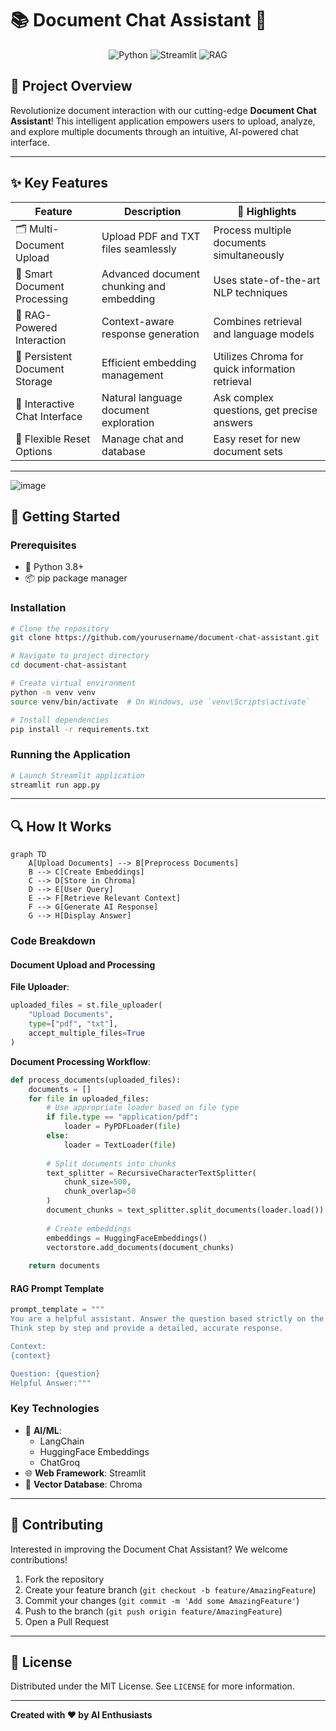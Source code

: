 # 📚 Document Chat Assistant 🤖

<div align="center">
    <img src="https://img.shields.io/badge/Language-Python-blue?style=for-the-badge&logo=python" alt="Python">
    <img src="https://img.shields.io/badge/Framework-Streamlit-red?style=for-the-badge&logo=streamlit" alt="Streamlit">
    <img src="https://img.shields.io/badge/AI-Retrieval%20Augmented%20Generation-green?style=for-the-badge" alt="RAG">
</div>

## 🌟 Project Overview

Revolutionize document interaction with our cutting-edge **Document Chat Assistant**! This intelligent application empowers users to upload, analyze, and explore multiple documents through an intuitive, AI-powered chat interface.

---

## ✨ Key Features

| Feature | Description | 🚀 Highlights |
|---------|-------------|---------------|
| 🗂️ Multi-Document Upload | Upload PDF and TXT files seamlessly | Process multiple documents simultaneously |
| 🧠 Smart Document Processing | Advanced document chunking and embedding | Uses state-of-the-art NLP techniques |
| 💬 RAG-Powered Interaction | Context-aware response generation | Combines retrieval and language models |
| 💾 Persistent Document Storage | Efficient embedding management | Utilizes Chroma for quick information retrieval |
| 🤝 Interactive Chat Interface | Natural language document exploration | Ask complex questions, get precise answers |
| 🔄 Flexible Reset Options | Manage chat and database | Easy reset for new document sets |

---

![image](https://github.com/user-attachments/assets/af6cf2c8-de42-4918-9ecf-8baf642c5c95)


## 🚀 Getting Started

### Prerequisites

- 🐍 Python 3.8+
- 📦 pip package manager

### Installation

```bash
# Clone the repository
git clone https://github.com/yourusername/document-chat-assistant.git

# Navigate to project directory
cd document-chat-assistant

# Create virtual environment
python -m venv venv
source venv/bin/activate  # On Windows, use `venv\Scripts\activate`

# Install dependencies
pip install -r requirements.txt
```

### Running the Application

```bash
# Launch Streamlit application
streamlit run app.py
```

---

## 🔍 How It Works

```mermaid
graph TD
    A[Upload Documents] --> B[Preprocess Documents]
    B --> C[Create Embeddings]
    C --> D[Store in Chroma]
    D --> E[User Query]
    E --> F[Retrieve Relevant Context]
    F --> G[Generate AI Response]
    G --> H[Display Answer]
```

### Code Breakdown

#### Document Upload and Processing

**File Uploader**:
```python
uploaded_files = st.file_uploader(
    "Upload Documents", 
    type=["pdf", "txt"], 
    accept_multiple_files=True
)
```

**Document Processing Workflow**:
```python
def process_documents(uploaded_files):
    documents = []
    for file in uploaded_files:
        # Use appropriate loader based on file type
        if file.type == "application/pdf":
            loader = PyPDFLoader(file)
        else:
            loader = TextLoader(file)
        
        # Split documents into chunks
        text_splitter = RecursiveCharacterTextSplitter(
            chunk_size=500,
            chunk_overlap=50
        )
        document_chunks = text_splitter.split_documents(loader.load())
        
        # Create embeddings
        embeddings = HuggingFaceEmbeddings()
        vectorstore.add_documents(document_chunks)
        
    return documents
```

#### RAG Prompt Template
```python
prompt_template = """
You are a helpful assistant. Answer the question based strictly on the provided context.
Think step by step and provide a detailed, accurate response.

Context:
{context}

Question: {question}
Helpful Answer:"""
```

### Key Technologies

- 🧠 **AI/ML**: 
  - LangChain
  - HuggingFace Embeddings
  - ChatGroq
- 🌐 **Web Framework**: Streamlit
- 💾 **Vector Database**: Chroma

---

## 🤝 Contributing

Interested in improving the Document Chat Assistant? We welcome contributions!

1. Fork the repository
2. Create your feature branch (`git checkout -b feature/AmazingFeature`)
3. Commit your changes (`git commit -m 'Add some AmazingFeature'`)
4. Push to the branch (`git push origin feature/AmazingFeature`)
5. Open a Pull Request

---

## 📜 License

Distributed under the MIT License. See `LICENSE` for more information.

---


**Created with ❤️ by AI Enthusiasts**
